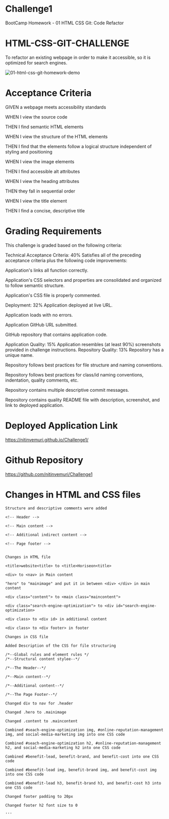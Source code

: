 # Challenge1
BootCamp Homework - 01 HTML CSS Git: Code Refactor

# HTML-CSS-GIT-CHALLENGE
To refactor an existing webpage in order to make it accessible, so it is optimized for search engines.

![01-html-css-git-homework-demo](https://user-images.githubusercontent.com/80983324/112720217-45bce280-8eba-11eb-9c4d-e304b223f251.png)

# Acceptance Criteria
GIVEN a webpage meets accessibility standards

WHEN I view the source code

THEN I find semantic HTML elements

WHEN I view the structure of the HTML elements

THEN I find that the elements follow a logical structure independent of styling and positioning

WHEN I view the image elements

THEN I find accessible alt attributes

WHEN I view the heading attributes

THEN they fall in sequential order

WHEN I view the title element

THEN I find a concise, descriptive title

# Grading Requirements
This challenge is graded based on the following criteria:

Technical Acceptance Criteria: 40%
Satisfies all of the preceding acceptance criteria plus the following code improvements:

Application's links all function correctly.

Application's CSS selectors and properties are consolidated and organized to follow semantic structure.

Application's CSS file is properly commented.

Deployment: 32%
Application deployed at live URL.

Application loads with no errors.

Application GitHub URL submitted.

GitHub repository that contains application code.

Application Quality: 15%
Application resembles (at least 90%) screenshots provided in challenge instructions.
Repository Quality: 13%
Repository has a unique name.

Repository follows best practices for file structure and naming conventions.

Repository follows best practices for class/id naming conventions, indentation, quality comments, etc.

Repository contains multiple descriptive commit messages.

Repository contains quality README file with description, screenshot, and link to deployed application.

# Deployed Application Link
https://nitinvemuri.github.io/Challenge1/

# Github Repository
https://github.com/nitinvemuri/Challenge1

# Changes in HTML and CSS files
```
Structure and descriptive comments were added

<!-- Header -->

<!-- Main content -->

<!-- Additional indirect content -->

<!-- Page footer -->


Changes in HTML file

<title>website<title> to <title>Horiseon<title>
 
<div> to <nav> in Main content
  
"hero" to "mainimage" and put it in between <div> </div> in main content

<div class="content"> to <main class="maincontent">
  
<div class="search-engine-optimization"> to <div id="search-engine-optimization>
  
<div class> to <div id> in additional content
  
<div class> to <div footer> in footer

Changes in CSS file

Added Description of the CSS for file structuring

/*--Global rules and element rules */
/*--Structural content stylee--*/

/*--The Header--*/

/*--Main content--*/

/*--Additional content--*/

/*--The Page Footer--*/

Changed div to nav for .header

Changed .hero to .mainimage

Changed .content to .maincontent

Combined #seach-engine-optimization img, #online-reputation-management img, and social-media-marketing img into one CSS code

Combined #seach-engine-optimization h2, #online-reputation-management h2, and social-media-marketing h2 into one CSS code

Combined #benefit-lead, benefit-brand, and benefit-cost into one CSS code

Combined #benefit-lead img, benefit-brand img, and benefit-cost img into one CSS code

Combined #benefit-lead h3, benefit-brand h3, and benefit-cost h3 into one CSS code

Changed footer padding to 20px

Changed footer h2 font size to 0

'''

